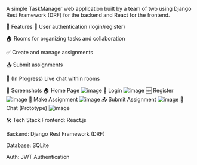 A simple TaskManager web application built by a team of two using Django Rest Framework (DRF) for the backend and React for the frontend.

🚀 Features
🔐 User authentication (login/register)

🏠 Rooms for organizing tasks and collaboration

✅ Create and manage assignments

📤 Submit assignments

💬 (In Progress) Live chat within rooms

📸 Screenshots
🏠 Home Page
![image](https://github.com/user-attachments/assets/19e1905b-aa94-49c7-9a6d-7a426c9d2568)
🔑 Login
![image](https://github.com/user-attachments/assets/09253284-377d-40b2-ad8d-443b8f24841a)
🆕 Register
![image](https://github.com/user-attachments/assets/8db5bc7b-ed2c-44c0-8367-361740c6891c)
🧾 Make Assignment
![image](https://github.com/user-attachments/assets/00428849-fb2d-4346-b999-33eab2f37999)
📤 Submit Assignment
![image](https://github.com/user-attachments/assets/28c4e106-31db-49a8-b890-a9dce3245649)
💬 Chat (Prototype)
![image](https://github.com/user-attachments/assets/eb9ea954-3ff4-4721-ae7f-f6dd2273f243)

🛠️ Tech Stack
Frontend: React.js

Backend: Django Rest Framework (DRF)

Database: SQLite 

Auth: JWT Authentication
